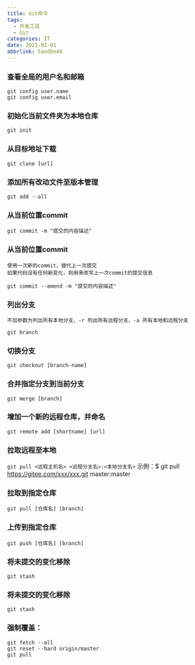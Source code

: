 ```yaml
---
title: Git命令
tags:
  - 开发工具
  - Git
categories: IT
date: 2021-02-01
abbrlink: 5aedbe48
---
```


### 查看全局的用户名和邮箱
```
git config user.name
git config user.email
```
<!--more-->
### 初始化当前文件夹为本地仓库
`git init` 

### 从目标地址下载
`git clone [url]`

###  添加所有改动文件至版本管理
`git add --all`

###  从当前位置commit
`git commit -m "提交的内容描述" `

###  从当前位置commit
    使用一次新的commit，替代上一次提交
    如果代码没有任何新变化，则用来改写上一次commit的提交信息
`git commit --amend -m "提交的内容描述" `

###  列出分支
    不加参数为列出所有本地分支，-r 列出所有远程分支，-a 所有本地和远程分支
`git branch`

###  切换分支
`git checkout [branch-name]`

###  合并指定分支到当前分支
`git merge [branch]`

###  增加一个新的远程仓库，并命名
`git remote add [shortname] [url]`

###  拉取远程至本地
`git pull <远程主机名> <远程分支名>:<本地分支名>`
    示例：$ git pull https://gitee.com/xxx/xxx.git master:master

###  拉取到指定仓库
`git pull [仓库名] [branch]`

###  上传到指定仓库
`git push [仓库名] [branch]`

###  将未提交的变化移除
`git stash`

###  将未提交的变化移除
`git stash`

### 强制覆盖：
```
git fetch --all
git reset --hard origin/master
git pull
```